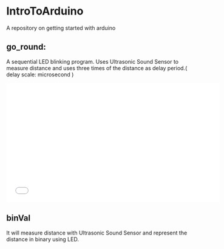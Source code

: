 # IntroToArduino
A repository on getting started with arduino

## go_round:
A sequential LED blinking program. Uses Ultrasonic Sound Sensor to measure distance and uses three times of the distance as delay period.( delay scale: microsecond )

<iframe width="560" height="315" src="//sendvid.com/embed/kb7npd0n" frameborder="0" allowfullscreen></iframe>

## binVal
It will measure distance with Ultrasonic Sound Sensor and represent the distance in binary using LED.
